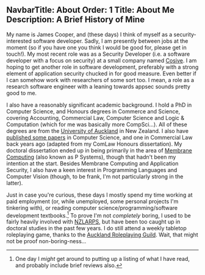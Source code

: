 NavbarTitle: About
Order: 1
Title: About Me
Description: A Brief History of Mine
---

My name is James Cooper, and (these days) I think of myself as a security-interested software developer.  Sadly, I am presently between jobs at the moment (so if you have one you think I would be good for, please get in touch!).  My most recent role was as a Security Developer (i.e. a software developer with a focus on security) at a small company named [Cosive](https://www.cosive.com/). I am hoping to get another role in software development, preferably with a strong element of application security chucked in for good measure.  Even better if I can somehow work with researchers of some sort too.  I mean, a role as a research software engineer with a leaning towards appsec sounds pretty good to me.

I also have a reasonably significant academic background.  I hold a PhD in Computer Science, and Honours degrees in Commerce and Science, covering Accounting, Commercial Law, Computer Science and Logic & Computation (which for me was basically more CompSci...).  All of these degrees are from the [University of Auckland](https://www.auckland.ac.nz/) in New Zealand.  I also have [published some papers](publications) in Computer Science, and one in Commercial Law back years ago (adapted from my ComLaw Honours dissertation).  My doctoral dissertation ended up in being primarily in the area of [Membrane Computing](https://en.wikipedia.org/wiki/Membrane_computing) (also known as P Systems), though that hadn't been my intention at the start.  Besides Membrane Computing and Application Security, I also have a keen interest in Programming Languages and Computer Vision (though, to be frank, I'm not particularly strong in the latter).

Just in case you're curious, these days I mostly spend my time working at paid employment (or, while unemployed, some personal projects I'm tinkering with), or reading computer science/programming/software development textbooks.[^1]  To prove I'm not *completely* boring, I used to be fairly heavily involved with [NZLARPS](https://nzlarps.org/), but have been too caught up in doctoral studies in the past few years.  I do still attend a weekly tabletop roleplaying game, thanks to the [Auckland Roleplaying Guild](https://aucklandrpg.nz/).  Wait, that might not be proof non-boring-ness...

[^1]: One day I *might* get around to putting up a listing of what I have read, and probably include brief reviews also.
